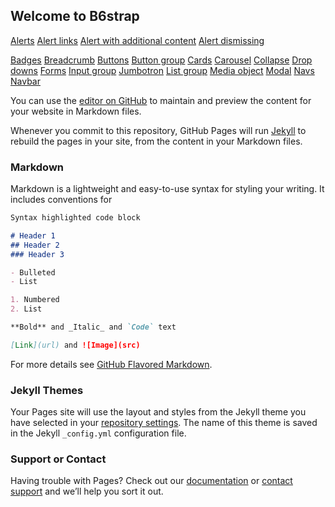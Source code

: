 ## Welcome to B6strap

[Alerts](https://kissjgabi.github.io/B6strap/beginner/$00-01-theFirsrtPage.html)
[Alert links](https://kissjgabi.github.io/B6strap/beginner/$01-02-alertLinks.html)
[Alert with additional content](https://kissjgabi.github.io/B6strap/beginner/$01-03-alertAdditionalContent.html)
[Alert dismissing](https://kissjgabi.github.io/B6strap/beginner/$01-04-alertDismissing.html)

[Badges](https://kissjgabi.github.io/B6strap/beginner/$01-05-badges.html)
[Breadcrumb](https://kissjgabi.github.io/B6strap/beginner/$01-06-breadcrumb.html)
[Buttons](https://kissjgabi.github.io/B6strap/beginner/$01-07-buttons.html)
[Button group](https://kissjgabi.github.io/B6strap/beginner/$01-08-buttonGroups.html)
[Cards](https://kissjgabi.github.io/B6strap/beginner/$01-09-cards.html)
[Carousel](https://kissjgabi.github.io/B6strap/beginner/$00-10-carousel.html)
[Collapse](https://kissjgabi.github.io/B6strap/beginner/$00-11-collapse.html)
[Drop downs](https://kissjgabi.github.io/B6strap/beginner/$00-12-dropdowns.html)
[Forms](https://kissjgabi.github.io/B6strap/beginner/$00-13-forms.html)
[Input group](https://kissjgabi.github.io/B6strap/beginner/$00-14-inputGroups.html)
[Jumbotron](https://kissjgabi.github.io/B6strap/beginner/$00-15-jumbotron.html)
[List group](https://kissjgabi.github.io/B6strap/beginner/$00-16-listGroup.html)
[Media object](https://kissjgabi.github.io/B6strap/beginner/$00-17-mediaObject.html)
[Modal](https://kissjgabi.github.io/B6strap/beginner/$00-18-modal.html)
[Navs](https://kissjgabi.github.io/B6strap/beginner/$00-19-navs.html)
[Navbar](https://kissjgabi.github.io/B6strap/beginner/$00-13-navbar.html)



You can use the [editor on GitHub](https://github.com/kissjgabi/B6strap/edit/master/README.md) to maintain and preview the content for your website in Markdown files.

Whenever you commit to this repository, GitHub Pages will run [Jekyll](https://jekyllrb.com/) to rebuild the pages in your site, from the content in your Markdown files.

### Markdown

Markdown is a lightweight and easy-to-use syntax for styling your writing. It includes conventions for

```markdown
Syntax highlighted code block

# Header 1
## Header 2
### Header 3

- Bulleted
- List

1. Numbered
2. List

**Bold** and _Italic_ and `Code` text

[Link](url) and ![Image](src)
```

For more details see [GitHub Flavored Markdown](https://guides.github.com/features/mastering-markdown/).

### Jekyll Themes

Your Pages site will use the layout and styles from the Jekyll theme you have selected in your [repository settings](https://github.com/kissjgabi/B6strap/settings). The name of this theme is saved in the Jekyll `_config.yml` configuration file.

### Support or Contact

Having trouble with Pages? Check out our [documentation](https://help.github.com/categories/github-pages-basics/) or [contact support](https://github.com/contact) and we’ll help you sort it out.
